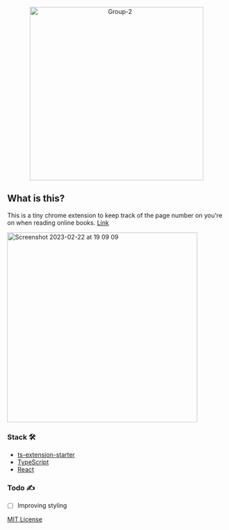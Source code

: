 
<p align="center">
<img width="400" src="https://i.ibb.co/7gKPbFy/Group-2.png" alt="Group-2" border="0">
<h2>What is this?</h2>
</p>

This is a tiny chrome extension to keep track of the page number on you're on when reading online books. [Link](https://chrome.google.com/webstore/detail/bookmark-chrome-extension/fheeallkebngnhmbggfjghcmhpnojhkh?hl=en-GB&authuser=0)

<img width="438" alt="Screenshot 2023-02-22 at 19 09 09" src="https://user-images.githubusercontent.com/101022772/220733849-6137e45c-9cd8-44f5-b3a1-a31a46a91948.png">

### Stack 🛠️
- [ts-extension-starter](https://github.com/rossmoody/ts-extension-starter)
- [TypeScript](https://www.typescriptlang.org/)
- [React](https://reactjs.org/)

### Todo ✍️
- [ ] Improving styling

[MIT License](https://github.com/alsonick/bookmark-chrome-extension/blob/main/LICENSE)

